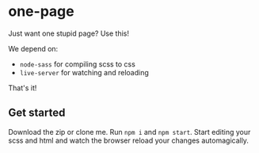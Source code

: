# one-page

Just want one stupid page? Use this!

We depend on:

 - `node-sass` for compiling scss to css
 - `live-server` for watching and reloading

That's it!

## Get started

Download the zip or clone me. Run `npm i` and `npm start`. Start editing your scss and html and watch the browser reload your changes automagically.